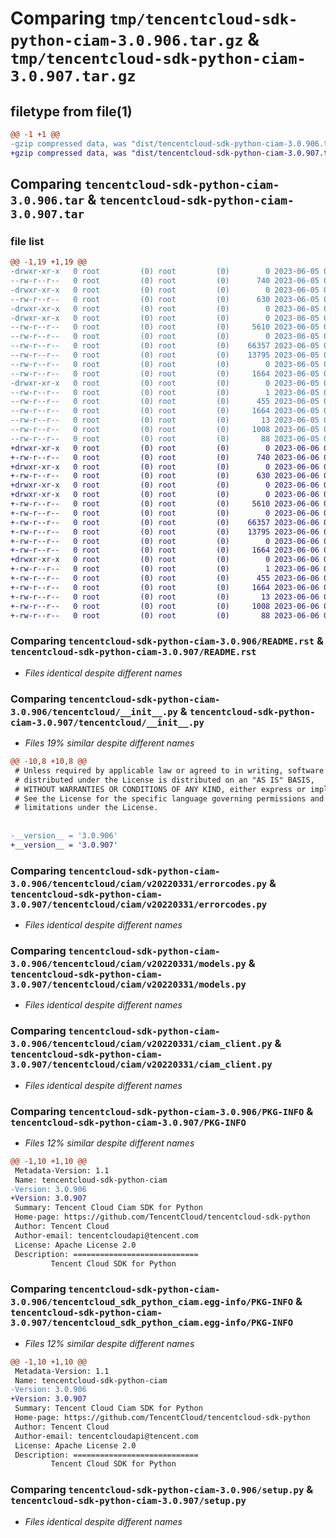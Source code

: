 # Comparing `tmp/tencentcloud-sdk-python-ciam-3.0.906.tar.gz` & `tmp/tencentcloud-sdk-python-ciam-3.0.907.tar.gz`

## filetype from file(1)

```diff
@@ -1 +1 @@
-gzip compressed data, was "dist/tencentcloud-sdk-python-ciam-3.0.906.tar", last modified: Mon Jun  5 00:29:55 2023, max compression
+gzip compressed data, was "dist/tencentcloud-sdk-python-ciam-3.0.907.tar", last modified: Tue Jun  6 02:22:03 2023, max compression
```

## Comparing `tencentcloud-sdk-python-ciam-3.0.906.tar` & `tencentcloud-sdk-python-ciam-3.0.907.tar`

### file list

```diff
@@ -1,19 +1,19 @@
-drwxr-xr-x   0 root         (0) root         (0)        0 2023-06-05 00:29:55.000000 tencentcloud-sdk-python-ciam-3.0.906/
--rw-r--r--   0 root         (0) root         (0)      740 2023-06-05 00:29:54.000000 tencentcloud-sdk-python-ciam-3.0.906/README.rst
-drwxr-xr-x   0 root         (0) root         (0)        0 2023-06-05 00:29:55.000000 tencentcloud-sdk-python-ciam-3.0.906/tencentcloud/
--rw-r--r--   0 root         (0) root         (0)      630 2023-06-05 00:29:54.000000 tencentcloud-sdk-python-ciam-3.0.906/tencentcloud/__init__.py
-drwxr-xr-x   0 root         (0) root         (0)        0 2023-06-05 00:29:55.000000 tencentcloud-sdk-python-ciam-3.0.906/tencentcloud/ciam/
-drwxr-xr-x   0 root         (0) root         (0)        0 2023-06-05 00:29:55.000000 tencentcloud-sdk-python-ciam-3.0.906/tencentcloud/ciam/v20220331/
--rw-r--r--   0 root         (0) root         (0)     5610 2023-06-05 00:29:54.000000 tencentcloud-sdk-python-ciam-3.0.906/tencentcloud/ciam/v20220331/errorcodes.py
--rw-r--r--   0 root         (0) root         (0)        0 2023-06-05 00:29:54.000000 tencentcloud-sdk-python-ciam-3.0.906/tencentcloud/ciam/v20220331/__init__.py
--rw-r--r--   0 root         (0) root         (0)    66357 2023-06-05 00:29:54.000000 tencentcloud-sdk-python-ciam-3.0.906/tencentcloud/ciam/v20220331/models.py
--rw-r--r--   0 root         (0) root         (0)    13795 2023-06-05 00:29:54.000000 tencentcloud-sdk-python-ciam-3.0.906/tencentcloud/ciam/v20220331/ciam_client.py
--rw-r--r--   0 root         (0) root         (0)        0 2023-06-05 00:29:54.000000 tencentcloud-sdk-python-ciam-3.0.906/tencentcloud/ciam/__init__.py
--rw-r--r--   0 root         (0) root         (0)     1664 2023-06-05 00:29:55.000000 tencentcloud-sdk-python-ciam-3.0.906/PKG-INFO
-drwxr-xr-x   0 root         (0) root         (0)        0 2023-06-05 00:29:55.000000 tencentcloud-sdk-python-ciam-3.0.906/tencentcloud_sdk_python_ciam.egg-info/
--rw-r--r--   0 root         (0) root         (0)        1 2023-06-05 00:29:55.000000 tencentcloud-sdk-python-ciam-3.0.906/tencentcloud_sdk_python_ciam.egg-info/dependency_links.txt
--rw-r--r--   0 root         (0) root         (0)      455 2023-06-05 00:29:55.000000 tencentcloud-sdk-python-ciam-3.0.906/tencentcloud_sdk_python_ciam.egg-info/SOURCES.txt
--rw-r--r--   0 root         (0) root         (0)     1664 2023-06-05 00:29:55.000000 tencentcloud-sdk-python-ciam-3.0.906/tencentcloud_sdk_python_ciam.egg-info/PKG-INFO
--rw-r--r--   0 root         (0) root         (0)       13 2023-06-05 00:29:55.000000 tencentcloud-sdk-python-ciam-3.0.906/tencentcloud_sdk_python_ciam.egg-info/top_level.txt
--rw-r--r--   0 root         (0) root         (0)     1008 2023-06-05 00:29:54.000000 tencentcloud-sdk-python-ciam-3.0.906/setup.py
--rw-r--r--   0 root         (0) root         (0)       88 2023-06-05 00:29:55.000000 tencentcloud-sdk-python-ciam-3.0.906/setup.cfg
+drwxr-xr-x   0 root         (0) root         (0)        0 2023-06-06 02:22:03.000000 tencentcloud-sdk-python-ciam-3.0.907/
+-rw-r--r--   0 root         (0) root         (0)      740 2023-06-06 02:22:03.000000 tencentcloud-sdk-python-ciam-3.0.907/README.rst
+drwxr-xr-x   0 root         (0) root         (0)        0 2023-06-06 02:22:03.000000 tencentcloud-sdk-python-ciam-3.0.907/tencentcloud/
+-rw-r--r--   0 root         (0) root         (0)      630 2023-06-06 02:22:03.000000 tencentcloud-sdk-python-ciam-3.0.907/tencentcloud/__init__.py
+drwxr-xr-x   0 root         (0) root         (0)        0 2023-06-06 02:22:03.000000 tencentcloud-sdk-python-ciam-3.0.907/tencentcloud/ciam/
+drwxr-xr-x   0 root         (0) root         (0)        0 2023-06-06 02:22:03.000000 tencentcloud-sdk-python-ciam-3.0.907/tencentcloud/ciam/v20220331/
+-rw-r--r--   0 root         (0) root         (0)     5610 2023-06-06 02:22:03.000000 tencentcloud-sdk-python-ciam-3.0.907/tencentcloud/ciam/v20220331/errorcodes.py
+-rw-r--r--   0 root         (0) root         (0)        0 2023-06-06 02:22:03.000000 tencentcloud-sdk-python-ciam-3.0.907/tencentcloud/ciam/v20220331/__init__.py
+-rw-r--r--   0 root         (0) root         (0)    66357 2023-06-06 02:22:03.000000 tencentcloud-sdk-python-ciam-3.0.907/tencentcloud/ciam/v20220331/models.py
+-rw-r--r--   0 root         (0) root         (0)    13795 2023-06-06 02:22:03.000000 tencentcloud-sdk-python-ciam-3.0.907/tencentcloud/ciam/v20220331/ciam_client.py
+-rw-r--r--   0 root         (0) root         (0)        0 2023-06-06 02:22:03.000000 tencentcloud-sdk-python-ciam-3.0.907/tencentcloud/ciam/__init__.py
+-rw-r--r--   0 root         (0) root         (0)     1664 2023-06-06 02:22:03.000000 tencentcloud-sdk-python-ciam-3.0.907/PKG-INFO
+drwxr-xr-x   0 root         (0) root         (0)        0 2023-06-06 02:22:03.000000 tencentcloud-sdk-python-ciam-3.0.907/tencentcloud_sdk_python_ciam.egg-info/
+-rw-r--r--   0 root         (0) root         (0)        1 2023-06-06 02:22:03.000000 tencentcloud-sdk-python-ciam-3.0.907/tencentcloud_sdk_python_ciam.egg-info/dependency_links.txt
+-rw-r--r--   0 root         (0) root         (0)      455 2023-06-06 02:22:03.000000 tencentcloud-sdk-python-ciam-3.0.907/tencentcloud_sdk_python_ciam.egg-info/SOURCES.txt
+-rw-r--r--   0 root         (0) root         (0)     1664 2023-06-06 02:22:03.000000 tencentcloud-sdk-python-ciam-3.0.907/tencentcloud_sdk_python_ciam.egg-info/PKG-INFO
+-rw-r--r--   0 root         (0) root         (0)       13 2023-06-06 02:22:03.000000 tencentcloud-sdk-python-ciam-3.0.907/tencentcloud_sdk_python_ciam.egg-info/top_level.txt
+-rw-r--r--   0 root         (0) root         (0)     1008 2023-06-06 02:22:03.000000 tencentcloud-sdk-python-ciam-3.0.907/setup.py
+-rw-r--r--   0 root         (0) root         (0)       88 2023-06-06 02:22:03.000000 tencentcloud-sdk-python-ciam-3.0.907/setup.cfg
```

### Comparing `tencentcloud-sdk-python-ciam-3.0.906/README.rst` & `tencentcloud-sdk-python-ciam-3.0.907/README.rst`

 * *Files identical despite different names*

### Comparing `tencentcloud-sdk-python-ciam-3.0.906/tencentcloud/__init__.py` & `tencentcloud-sdk-python-ciam-3.0.907/tencentcloud/__init__.py`

 * *Files 19% similar despite different names*

```diff
@@ -10,8 +10,8 @@
 # Unless required by applicable law or agreed to in writing, software
 # distributed under the License is distributed on an "AS IS" BASIS,
 # WITHOUT WARRANTIES OR CONDITIONS OF ANY KIND, either express or implied.
 # See the License for the specific language governing permissions and
 # limitations under the License.
 
 
-__version__ = '3.0.906'
+__version__ = '3.0.907'
```

### Comparing `tencentcloud-sdk-python-ciam-3.0.906/tencentcloud/ciam/v20220331/errorcodes.py` & `tencentcloud-sdk-python-ciam-3.0.907/tencentcloud/ciam/v20220331/errorcodes.py`

 * *Files identical despite different names*

### Comparing `tencentcloud-sdk-python-ciam-3.0.906/tencentcloud/ciam/v20220331/models.py` & `tencentcloud-sdk-python-ciam-3.0.907/tencentcloud/ciam/v20220331/models.py`

 * *Files identical despite different names*

### Comparing `tencentcloud-sdk-python-ciam-3.0.906/tencentcloud/ciam/v20220331/ciam_client.py` & `tencentcloud-sdk-python-ciam-3.0.907/tencentcloud/ciam/v20220331/ciam_client.py`

 * *Files identical despite different names*

### Comparing `tencentcloud-sdk-python-ciam-3.0.906/PKG-INFO` & `tencentcloud-sdk-python-ciam-3.0.907/PKG-INFO`

 * *Files 12% similar despite different names*

```diff
@@ -1,10 +1,10 @@
 Metadata-Version: 1.1
 Name: tencentcloud-sdk-python-ciam
-Version: 3.0.906
+Version: 3.0.907
 Summary: Tencent Cloud Ciam SDK for Python
 Home-page: https://github.com/TencentCloud/tencentcloud-sdk-python
 Author: Tencent Cloud
 Author-email: tencentcloudapi@tencent.com
 License: Apache License 2.0
 Description: ============================
         Tencent Cloud SDK for Python
```

### Comparing `tencentcloud-sdk-python-ciam-3.0.906/tencentcloud_sdk_python_ciam.egg-info/PKG-INFO` & `tencentcloud-sdk-python-ciam-3.0.907/tencentcloud_sdk_python_ciam.egg-info/PKG-INFO`

 * *Files 12% similar despite different names*

```diff
@@ -1,10 +1,10 @@
 Metadata-Version: 1.1
 Name: tencentcloud-sdk-python-ciam
-Version: 3.0.906
+Version: 3.0.907
 Summary: Tencent Cloud Ciam SDK for Python
 Home-page: https://github.com/TencentCloud/tencentcloud-sdk-python
 Author: Tencent Cloud
 Author-email: tencentcloudapi@tencent.com
 License: Apache License 2.0
 Description: ============================
         Tencent Cloud SDK for Python
```

### Comparing `tencentcloud-sdk-python-ciam-3.0.906/setup.py` & `tencentcloud-sdk-python-ciam-3.0.907/setup.py`

 * *Files identical despite different names*

